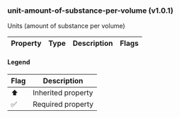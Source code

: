 ### unit-amount-of-substance-per-volume (v1.0.1)
Units (amount of substance per volume)

| Property | Type | Description | Flags |
|---|---|---|---|


#### Legend

| Flag | Description |
| --- | --- |
| ⬆️ | Inherited property |
| ✅ | Required property |

